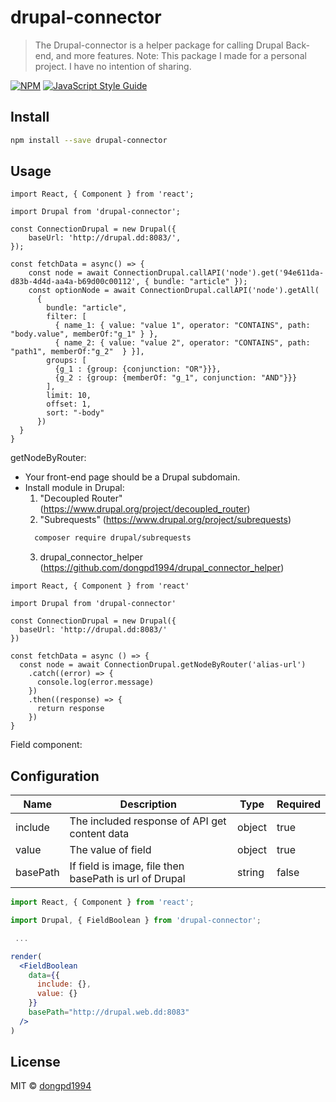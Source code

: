 # drupal-connector

> The Drupal-connector is a helper package for calling Drupal Back-end, and more features.
> Note: This package I made for a personal project. I have no intention of sharing.

[![NPM](https://img.shields.io/npm/v/drupal-connector.svg)](https://www.npmjs.com/package/drupal-connector) [![JavaScript Style Guide](https://img.shields.io/badge/code_style-standard-brightgreen.svg)](https://standardjs.com)

## Install

```bash
npm install --save drupal-connector
```

## Usage

```tsx
import React, { Component } from 'react';

import Drupal from 'drupal-connector';

const ConnectionDrupal = new Drupal({
    baseUrl: 'http://drupal.dd:8083/',
});

const fetchData = async() => {
    const node = await ConnectionDrupal.callAPI('node').get('94e611da-d83b-4d4d-aa4a-b69d00c00112', { bundle: "article" });
    const optionNode = await ConnectionDrupal.callAPI('node').getAll(
      {
        bundle: "article",
        filter: [
          { name_1: { value: "value 1", operator: "CONTAINS", path: "body.value", memberOf:"g_1" } },
          { name_2: { value: "value 2", operator: "CONTAINS", path: "path1", memberOf:"g_2"  } }],
        groups: [
          {g_1 : {group: {conjunction: "OR"}}},
          {g_2 : {group: {memberOf: "g_1", conjunction: "AND"}}}
        ],
        limit: 10,
        offset: 1,
        sort: "-body"
      })
  }
}
```

getNodeByRouter:

- Your front-end page should be a Drupal subdomain.
- Install module in Drupal:
  1. "Decoupled Router" (https://www.drupal.org/project/decoupled_router)
  2. "Subrequests" (https://www.drupal.org/project/subrequests)
  ```bash
    composer require drupal/subrequests
  ```
  3. drupal_connector_helper (https://github.com/dongpd1994/drupal_connector_helper)

```tsx
import React, { Component } from 'react'

import Drupal from 'drupal-connector'

const ConnectionDrupal = new Drupal({
  baseUrl: 'http://drupal.dd:8083/'
})

const fetchData = async () => {
  const node = await ConnectionDrupal.getNodeByRouter('alias-url')
    .catch((error) => {
      console.log(error.message)
    })
    .then((response) => {
      return response
    })
}
```

Field component:

## Configuration

| Name                | Description                                                  | Type    | Required |
| ------------------- | ------------------------------------------------------------ | ------- | -------- |
| include             | The included response of API get content data                | object  | true     |
| value               | The value of field                                           | object  | true     |
| basePath            | If field is image, file then basePath is url of Drupal       | string  | false    |

```jsx
import React, { Component } from 'react';

import Drupal, { FieldBoolean } from 'drupal-connector';

 ...

render(
  <FieldBoolean
    data={{
      include: {},
      value: {}
    }}
    basePath="http://drupal.web.dd:8083"
  />
)

```

## License

MIT © [dongpd1994](https://github.com/dongpd1994)
